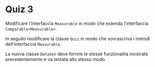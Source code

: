 # Quiz 3

Modificare l’interfaccia `Measurable` in modo che estenda l’interfaccia `Comparable<Measurable>`.

In seguito modificare la classe `Quiz` in modo che sovrascriva i metodi dell’interfaccia `Measurable`.

La nuova classe `DataSet` deve fornire le stesse funzionalità mostrate precedentemente e va testata allo stesso modo.